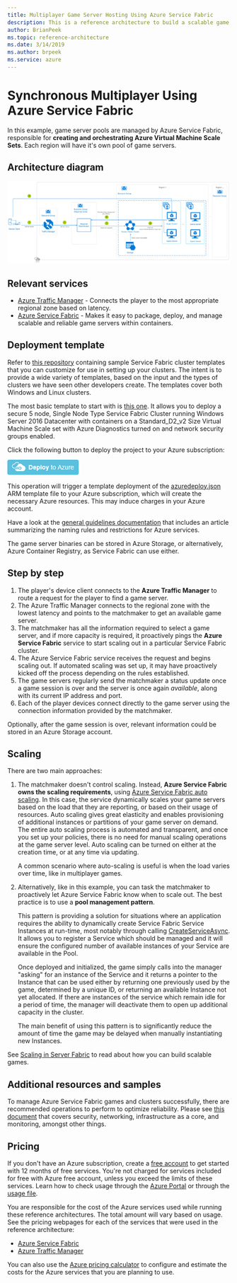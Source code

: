 ```yaml
---
title: Multiplayer Game Server Hosting Using Azure Service Fabric
description: This is a reference architecture to build a scalable game server hosting on Azure Service Fabric
author: BrianPeek
ms.topic: reference-architecture
ms.date: 3/14/2019
ms.author: brpeek
ms.service: azure
---
```


# Synchronous Multiplayer Using Azure Service Fabric

In this example, game server pools are managed by Azure Service Fabric, responsible for **creating and orchestrating Azure Virtual Machine Scale Sets**. Each region will have it's own pool of game servers.

## Architecture diagram

[![Synchronous multiplayer using Azure Service Fabric](media/multiplayer/multiplayer-sf-hosting.png)](media/multiplayer/multiplayer-sf-hosting.png)

## Relevant services

- [Azure Traffic Manager](https://docs.microsoft.com/azure/traffic-manager/traffic-manager-overview) - Connects the player to the most appropriate regional zone based on latency.
- [Azure Service Fabric](https://docs.microsoft.com/azure/service-fabric/service-fabric-overview) - Makes it easy to package, deploy, and manage scalable and reliable game servers within containers.

## Deployment template

Refer to [this repository](https://github.com/Azure-Samples/service-fabric-cluster-templates) containing sample Service Fabric cluster templates that you can customize for use in setting up your clusters. The intent is to provide a wide variety of templates, based on the input and the types of clusters we have seen other developers create. The templates cover both Windows and Linux clusters.

The most basic template to start with is [this one](https://github.com/Azure-Samples/service-fabric-cluster-templates/tree/master/5-VM-Windows-1-NodeTypes-Secure-NSG). It allows you  to deploy a secure 5 node, Single Node Type Service Fabric Cluster running Windows Server 2016 Datacenter with containers on a Standard_D2_v2 Size Virtual Machine Scale set with Azure Diagnostics turned on and network security groups enabled.

Click the following button to deploy the project to your Azure subscription:

<a href="https://aka.ms/arm-gaming-hosting-sf" target="_blank"><img src="media/azure-resource-manager-deploy-button.png"/></a> 

This operation will trigger a template deployment of the [azuredeploy.json](https://github.com/Azure-Samples/service-fabric-cluster-templates/blob/master/5-VM-Windows-1-NodeTypes-Secure-NSG/azuredeploy.json) ARM template file to your Azure subscription, which will create the necessary Azure resources. This may induce charges in your Azure account.

Have a look at the [general guidelines documentation](./general-guidelines.md#naming-conventions) that includes an article summarizing the naming rules and restrictions for Azure services.

The game server binaries can be stored in Azure Storage, or alternatively, Azure Container Registry, as Service Fabric can use either.

## Step by step

1. The player's device client connects to the **Azure Traffic Manager** to route a request for the player to find a game server.
1. The Azure Traffic Manager connects to the regional zone with the lowest latency and points to the matchmaker to get an available game server.
1. The matchmaker has all the information required to select a game server, and if more capacity is required, it proactively pings the **Azure Service Fabric** service to start scaling out in a particular Service Fabric cluster.
1. The Azure Service Fabric service receives the request and begins scaling out. If automated scaling was set up, it may have proactively kicked off the process depending on the rules established.
1. The game servers regularly send the matchmaker a status update once a game session is over and the server is once again *available*, along with its current IP address and port.
1. Each of the player devices connect directly to the game server using the connection information provided by the matchmaker.

Optionally, after the game session is over, relevant information could be stored in an Azure Storage account.

## Scaling

There are two main approaches:

1. The matchmaker doesn't control scaling.  Instead, **Azure Service Fabric owns the scaling requirements**, using [Azure Service Fabric auto scaling](https://docs.microsoft.com/azure/service-fabric/service-fabric-cluster-resource-manager-autoscaling). In this case, the service dynamically scales your game servers based on the load that they are reporting, or based on their usage of resources. Auto scaling gives great elasticity and enables provisioning of additional instances or partitions of your game server on demand. The entire auto scaling process is automated and transparent, and once you set up your policies, there is no need for manual scaling operations at the game server level. Auto scaling can be turned on either at the creation time, or at any time via updating.

    A common scenario where auto-scaling is useful is when the load varies over time, like in multiplayer games.

1. Alternatively, like in this example, you can task the matchmaker to proactively let Azure Service Fabric know when to scale out. The best practice is to use a **pool management pattern**.

    This pattern is providing a solution for situations where an application requires the ability to dynamically create Service Fabric Service Instances at run-time, most notably through calling [CreateServiceAsync](https://docs.microsoft.com/dotnet/api/system.fabric.fabricclient.servicemanagementclient.createserviceasync?view=azure-dotnet). It allows you to register a Service which should be managed and it will ensure the configured number of available instances of your Service are available in the Pool.

    Once deployed and initialized, the game simply calls into the manager "asking" for an instance of the Service and it returns a pointer to the Instance that can be used either by returning one previously used by the game, determined by a unique ID, or returning an available Instance not yet allocated. If there are instances of the service which remain idle for a period of time, the manager will deactivate them to open up additional capacity in the cluster.

    The main benefit of using this pattern is to significantly reduce the amount of time the game may be delayed when manually instantiating new Instances.

See [Scaling in Server Fabric](https://docs.microsoft.com/azure/service-fabric/service-fabric-concepts-scalability) to read about how you can build scalable games.

## Additional resources and samples

To manage Azure Service Fabric games and clusters successfully, there are recommended operations to perform to optimize reliability.  Please see [this document](https://docs.microsoft.com/azure/service-fabric/service-fabric-best-practices-overview) that covers security, networking, infrastructure as a core, and monitoring, amongst other things.

## Pricing

If you don't have an Azure subscription, create a [free account](https://aka.ms/azfreegamedev) to get started with 12 months of free services. You're not charged for services included for free with Azure free account, unless you exceed the limits of these services. Learn how to check usage through the [Azure Portal](https://docs.microsoft.com/azure/billing/billing-check-free-service-usage#check-usage-on-the-azure-portal) or through the [usage file](https://docs.microsoft.com/azure/billing/billing-check-free-service-usage#check-usage-through-the-usage-file).

You are responsible for the cost of the Azure services used while running these reference architectures.  The total amount will vary based on usage. See the pricing webpages for each of the services that were used in the reference architecture:


- [Azure Service Fabric](https://azure.microsoft.com/pricing/details/service-fabric/)
- [Azure Traffic Manager](https://azure.microsoft.com/pricing/details/traffic-manager/)

You can also use the [Azure pricing calculator](https://azure.microsoft.com/pricing/calculator/) to configure and estimate the costs for the Azure services that you are planning to use.